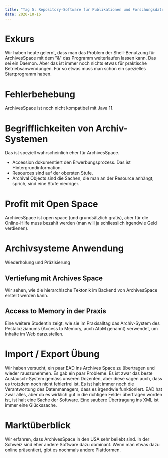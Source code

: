```yaml
---
title: "Tag 5: Repository-Software für Publikationen und Forschungsdaten"
date: 2020-10-16
---
```


# Exkurs
Wir haben heute gelernt, dass man das Problem der Shell-Benutzung für ArchivesSpace mit dem "&" das Programm weiterlaufen lassen kann. Das sei ein Daemon. Aber das ist immer noch nichts etwas für praktische Betriebsanwendungen. Für so etwas muss man schon ein spezielles Startprogramm haben. 

# Fehlerbehebung
ArchivesSpace ist noch nicht kompatibel mit Java 11. 

# Begrifflichkeiten von Archiv-Systemen 
Das ist speziell wahrscheinlich eher für ArchivesSpace. 
+ Accession dokumentiert den Erwerbungsprozess. Das ist Hintergrundinformation. 
+ Resources sind auf der obersten Stufe. 
+ Archival Objects sind die Sachen, die man an der Resource anhängt, sprich, sind eine Stufe niedriger. 

# Profit mit Open Space 
ArchivesSpace ist open space (und grundsätzlich gratis), aber für die Online-Hilfe muss bezahlt werden (man will ja schliesslich irgendwie Geld verdienen). 

# Archivsysteme Anwendung
Wiederholung und Präzisierung
## Vertiefung mit Archives Space
Wir sehen, wie die hierarchische Tektonik im Backend von ArchivesSpace erstellt werden kann. 
## Access to Memory in der Praxis
Eine weitere Studentin zeigt, wie sie im Praxisalltag das Archiv-System des Pestalozzianums (Access to Memory, auch AtoM genannt) verwendet, um Inhalte im Web darzustellen. 

# Import / Export Übung
Wir haben versucht, ein paar EAD ins Archives Space zu übertragen und wieder rauszunehmen. Es gab ein paar Probleme. Es ist zwar das beste Austausch-System gemäss unseren Dozenten, aber diese sagen auch, dass es trotzdem noch nicht fehlerfrei ist. Es ist halt immer noch die Verantwortung des Datenmanagers, dass es irgendwie funktioniert. 
EAD hat zwar alles, aber ob es wirklich gut in die richtigen Felder übertragen worden ist, ist halt eine Sache der Software. Eine saubere Übertragung ins XML ist immer eine Glückssache. 

# Marktüberblick
Wir erfahren, dass ArchivesSpace in den USA sehr beliebt sind. In der Schweiz sind eher andere Software dazu dominant. Wenn man etwas dazu online präsentiert, gibt es nochmals andere Plattformen. 


